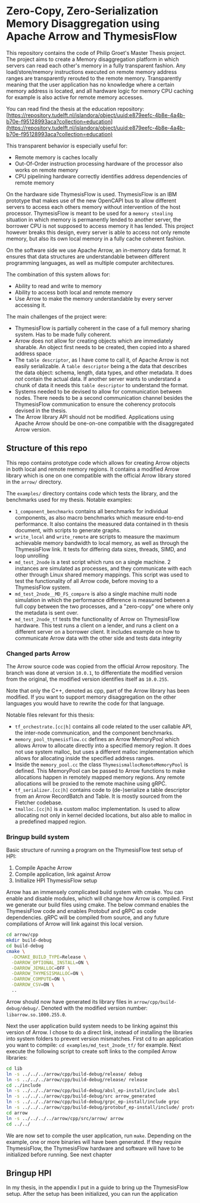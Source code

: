 # Zero-Copy, Zero-Serialization Memory Disaggregation using Apache Arrow and ThymesisFlow

This repository contains the code of Philip Groet's Master Thesis project. The project aims to create a Memory disaggregation platform in which servers can read each other's memory in a fully transparent fashion. Any load/store/memory instructions executed on remote memory address ranges are transparently rerouted to the remote memory. Transparently meaning that the user application has no knowledge where a certain memory address is located, and all hardware logic for memory CPU caching for example is also active for remote memory accesses.

You can read find the thesis at the education repository: [https://repository.tudelft.nl/islandora/object/uuid:e879eefc-4b8e-4a4b-b70e-f95128993aca?collection=education](https://repository.tudelft.nl/islandora/object/uuid:e879eefc-4b8e-4a4b-b70e-f95128993aca?collection=education)

This transparent behavior is especially useful for:
- Remote memory is caches locally
- Out-Of-Order instruction processing hardware of the processor also works on remote memory
- CPU pipelining hardware correctly identifies address dependencies of remote memory

On the hardware side ThymesisFlow is used. ThymesisFlow is an IBM prototype that makes use of the new OpenCAPI bus to allow different servers to access each others memory without intervention of the host processor. ThymesisFlow is meant to be used for a `memory stealing` situation in which memory is permanently lended to another server, the borrower CPU is not supposed to access memory it has lended. This project however breaks this design, every server is able to access not only remote memory, but also its own local memory in a fully cache coherent fashion.

On the software side we use Apache Arrow, an in-memory data format. It ensures that data structures are understandable between different programming languages, as well as multiple computer architectures. 

The combination of this system allows for:
- Ability to read and write to memory
- Ability to access both local and remote memory
- Use Arrow to make the memory understandable by every server accessing it.


The main challenges of the project were:
- ThymesisFlow is partially coherent in the case of a full memory sharing system. Has to be made fully coherent.
- Arrow does not allow for creating objects which are immediately sharable. An object first needs to be created, then copied into a shared address space
- The `table descriptor`, as I have come to call it, of Apache Arrow is not easily serializable. A `table descriptor` being a the data that describes the data object: schema, length, data types, and other metadata. It does *not* contain the actual data. If another server wants to understand a chunk of data it needs this `table descriptor` to understand the format.
- Systems needed to be devised to allow for communication between nodes. There needs to be a second communication channel besides the ThymesisFlow communication to ensure the coherency protocols devised in the thesis.
- The Arrow library API should not be modified. Applications using Apache Arrow should be one-on-one compatible with the disaggregated Arrow version.

## Structure of this repo

This repo contains prototype code which allows for creating Arrow objects in both local and remote memory regions. It contains a modified Arrow library which is one on one compatible with the official Arrow library stored in the `arrow/` directory.

The `examples/` directory contains code which tests the library, and the benchmarks used for my thesis. Notable examples:
- `1_component_benchmarks` contains all benchmarks for individual components, as also macro benchmarks which measure end-to-end performance. It also contains the measured data contained in th thesis document, with scripts to generate graphs.
- `write_local` and `write_remote` are scripts to measure the maximum achievable memory bandwidth to local memory, as well as through the ThymesisFlow link. It tests for differing data sizes, threads, SIMD, and loop unrolling
- `md_test_2node` is a test script which runs on a single machine. 2 instances are simulated as processes, and they communicate with each other through Linux shared memory mappings. This script was used to test the functionality of all Arrow code, before moving to a ThymesisFlow system.
- `md_test_2node__MD_FS_compare` is also a single machine multi node simulation in which the performance difference is measured between a full copy between the two processes, and a "zero-copy" one where only the metadata is sent over.
- `md_test_2node_tf` tests the functionality of Arrow on ThymesisFlow hardware. This test runs a client on a lender, and runs a client on a different server on a borrower client. It includes example on how to communicate Arrow data with the other side and tests data integrity 

### Changed parts Arrow

The Arrow source code was copied from the official Arrow repository. The branch was done at version `10.0.1`, to differentiate the modified version from the original, the modified version identifies itself as `10.0.255`.

Note that only the C++, denoted as cpp, part of the Arrow library has been modified. If you want to support memory disaggregation on the other languages you would have to rewrite the code for that language.

Notable files relevant for this thesis:
- `tf_orchestrate.[cc|h]` contains all code related to the user callable API, the inter-node communication, and the component benchmarks.
- `memory_pool_thymesisflow.cc` defines an Arrow MemoryPool which allows Arrow to allocate directly into a specified memory region. It does not use system malloc, but uses a different malloc implementation which allows for allocating inside the specified address ranges.
- Inside the `memory_pool.cc` the class `ThymesismallocRemoteMemoryPool` is defined. This MemoryPool can be passed to Arrow functions to make allocations happen in remotely mapped memory regions. Any remote allocations will be proxied to the remote machine using gRPC.
- `tf_serializer.[cc|h]` contains code to (de-)serialize a table descriptor from an Arrow RecordBatch and Table. It is mostly sourced from the Fletcher codebase.
- `tmalloc.[cc|h]` is a custom malloc implementation. Is used to allow allocating not only in kernel decided locations, but also able to malloc in a predefined mapped region.


### Bringup build system

Basic structure of running a program on the ThymesisFlow test setup of HPI:
1. Compile Apache Arrow
2. Compile application, link against Arrow
3. Initialize HPI ThymesisFlow setup


Arrow has an immensely complicated build system with cmake. You can enable and disable modules, which will change how Arrow is compiled. First we generate our build files using cmake. The below command enables the ThymesisFlow code and enables Protobuf and gRPC as code dependencies. gRPC will be compiled from source, and any future compilations of Arrow will link against this local version.
```bash
cd arrow/cpp
mkdir build-debug
cd build-debug
cmake \
  -DCMAKE_BUILD_TYPE=Release \
  -DARROW_OPTIONAL_INSTALL=ON \
  -DARROW_JEMALLOC=OFF \
  -DARROW_THYMESISMALLOC=ON \
  -DARROW_COMPUTE=ON \
  -DARROW_CSV=ON \
  ..
```

Arrow should now have generated its library files in `arrow/cpp/build-debug/debug/`. Denoted with the modified version number: `libarrow.so.1000.255.0`.

Next the user application build system needs to be linking against this version of Arrow. I chose to do a direct link, instead of installing the libraries into system folders to prevent version mismatches. First cd to an application you want to compile: `cd examples/md_test_2node_tf/` for example. Next execute the following script to create soft links to the compiled Arrow libraries:
```bash
cd lib
ln -s ../../../arrow/cpp/build-debug/release/ debug
ln -s ../../../arrow/cpp/build-debug/release/ release
cd ../include
ln -s ../../../arrow/cpp/build-debug/absl_ep-install/include absl
ln -s ../../../arrow/cpp/build-debug/src arrow_generated
ln -s ../../../arrow/cpp/build-debug/grpc_ep-install/include grpc
ln -s ../../../arrow/cpp/build-debug/protobuf_ep-install/include/ protobuf
cd arrow
ln -s ../../../../arrow/cpp/src/arrow/ arrow
cd ../../
``` 

We are now set to compile the user application, run `make`.
Depending on the example, one or more binaries will have been generated. If they require ThymesisFlow, the ThymesisFlow hardware and software will have to be initialized before running. See next chapter

## Bringup HPI
In my thesis, in the appendix I put in a guide to bring up the ThymesisFlow setup. After the setup has been initialized, you can run the application